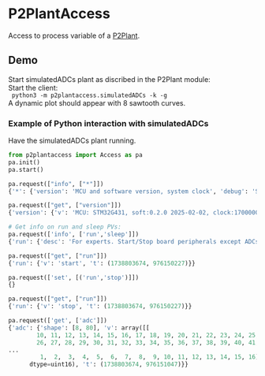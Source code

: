 # P2PlantAccess
Access to process variable of a [P2Plant](https://github.com/ASukhanov/P2Plant).

## Demo
Start simulatedADCs plant as discribed in the P2Plant module:<br>
Start the client:<br>
``` python3 -m p2plantaccess.simulatedADCs -k -g```<br>
A dynamic plot should appear with 8 sawtooth curves.

### Example of Python interaction with simulatedADCs
Have the simulatedADCs plant running.
```python
from p2plantaccess import Access as pa
pa.init()
pa.start()

pa.request(["info", ["*"]])
{'*': {'version': 'MCU and software version, system clock', 'debug': 'Show debugging messages', 'run': 'For experts. Start/Stop board peripherals except ADCs', 'sleep': 'Sleep in the program loop', 'perf': 'Performance counters. TrigCount, RPS in main loop', 'adc_offsets': 'Offsets of all ADC channels', 'adc_reclen': 'Record length. Number of samples of each ADC', 'adc_srate': 'Sampling rate of ADCs', 'adc': 'Two-dimentional array[adc#][samples] of ADC samples'}}

pa.request(["get", ["version"]])
{'version': {'v': 'MCU: STM32G431, soft:0.2.0 2025-02-02, clock:170000000,baudrate:7372800', 't': (1738803674, 976149845)}}

# Get info on run and sleep PVs:
pa.request(['info', ['run','sleep']])
{'run': {'desc': 'For experts. Start/Stop board peripherals except ADCs', 'type': 'char*', 'shape': [1], 'fbits': 'WRDsrE', 'legalValues': 'start,stop'}, 'sleep': {'desc': 'Sleep in the program loop', 'type': 'uint32', 'shape': [1], 'fbits': 'R', 'units': 'ms', 'opLow': 0, 'opHigh': 10000}}

pa.request(["get", ["run"]])
{'run': {'v': 'start', 't': (1738803674, 976150227)}}

pa.request(['set', [('run','stop')]])
{}

pa.request(["get", ["run"]])
{'run': {'v': 'stop', 't': (1738803674, 976150227)}}

pa.request(['get', ['adc']])
{'adc': {'shape': [8, 80], 'v': array([[
        10, 11, 12, 13, 14, 15, 16, 17, 18, 19, 20, 21, 22, 23, 24, 25,
        26, 27, 28, 29, 30, 31, 32, 33, 34, 35, 36, 37, 38, 39, 40, 41,
...
         1,  2,  3,  4,  5,  6,  7,  8,  9, 10, 11, 12, 13, 14, 15, 16]],
      dtype=uint16), 't': (1738803674, 976151047)}}

